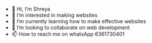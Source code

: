 - 👋 Hi, I’m Shreya
- 👀 I’m interested in making websites
- 🌱 I’m currently learning how to make effective websites
- 💞️ I’m looking to collaborate on web development
- 📫 How to reach me on whatsApp 6361730401

<!---
6361-del/6361-del is a ✨ special ✨ repository because its `README.md` (this file) appears on your GitHub profile.
You can click the Preview link to take a look at your changes.
--->
